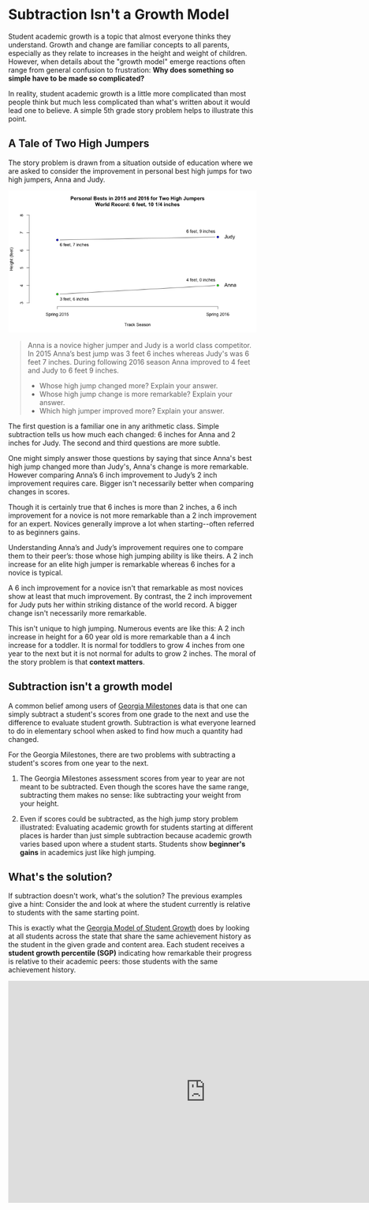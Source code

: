 <script src="https://rawgit.com/dfm/3914862/raw/ea1c9f9b7b1459f2d8f6f4fba77c63d52e05a700/xkcd.js"></script>

<style>

@font-face {
    font-family: "xkcd";
    src: url('https://rawgit.com/shreyankg/xkcd-desktop/master/Humor-Sans.ttf');
}

d3-body {
    font-family: "xkcd", sans-serif;
    font-size: 16px;
    color: #333;
    text-align: center;
    margin-top: 75px;
}

text.title {
    font-size: 20px;
}

path {
    fill: none;
    stroke-width: 2.5px;
    stroke-linecap: round;
    stroke-linejoin: round;
}

path.axis {
    stroke: black;
}

path.bgline {
    stroke: white;
    stroke-width: 6px;
}

</style>


# Subtraction Isn't a Growth Model

Student academic growth is a topic that almost everyone thinks they understand. Growth and change are familiar
concepts to all parents, especially as they relate to increases in the height and weight of children. However,
when details about the "growth model" emerge reactions often range from general confusion to
frustration: __Why does something so simple have to be made so complicated?__

In reality, student academic growth is a little more complicated than most people think but much less complicated than
what's written about it would lead one to believe. A simple 5th grade story problem helps to illustrate this point.

## A Tale of Two High Jumpers

The story problem is drawn from a situation outside of education where we are asked to consider the
improvement in personal best high jumps for two high jumpers, Anna and Judy.

<d3-body>
<script>

// Generate some data.
function f1 (x) {
    return Math.exp(-0.5 * (x - 1) * (x - 1)) * Math.sin(x + 0.2) + 0.05;
}

function f2 (x) {
    return 0.5 * Math.cos(x - 0.5) + 0.1;
}

var xmin = -1.0,
    xmax = 7,
    N = 100,
    data = d3.range(xmin, xmax, (xmax - xmin) / N).map(function (d) {
        return {x: d, y: f1(d)};
    })
    data2 = d3.range(xmin, xmax, (xmax - xmin) / N).map(function (d) {
        return {x: d, y: f2(d)};
    });

// Build the plot.
var plot = xkcdplot();
plot("body");

// Add the lines.
plot.plot(data);
plot.plot(data2, {stroke: "red"});

// Render the image.
plot.xlim([-1.5, 7.5]).draw();

</script>
</d3-body>

![](https://raw.githubusercontent.com/Literasee/Georgia/master/Figures/high_jump_figure.png "Improvement for two high jumpers")

>Anna is a novice higher jumper and Judy is a world class competitor. In 2015 Anna’s best jump was 3 feet 6 inches whereas Judy's
>was 6 feet 7 inches. During following 2016 season Anna improved to 4 feet and Judy to 6 feet 9 inches.
> * Whose high jump changed more? Explain your answer.
> * Whose high jump change is more remarkable? Explain your answer.
> * Which high jumper improved more? Explain your answer.

The first question is a familiar one in any arithmetic class. Simple subtraction tells us how much each changed:
6 inches for Anna and 2 inches for Judy. The second and third questions are more subtle.

One might simply answer those questions by saying that since Anna's best high jump changed more than Judy's, Anna's change
is more remarkable. However comparing Anna’s 6 inch improvement to Judy’s 2 inch improvement requires care. Bigger isn't
necessarily better when comparing changes in scores.

Though it is certainly true that 6 inches is more than 2 inches, a 6 inch improvement for a novice is not
more remarkable than a 2 inch improvement for an expert. Novices generally improve a lot when
starting--often referred to as beginners gains.

Understanding Anna’s and Judy’s improvement requires one to compare them to their peer’s: those whose high jumping ability is
like theirs. A 2 inch increase for an elite high jumper is remarkable whereas 6 inches for a novice is typical.

A 6 inch improvement for a novice isn't that remarkable as most novices show at least that much improvement. By contrast, the
2 inch improvement for Judy puts her within striking distance of the world record. A bigger change isn't necessarily more
remarkable.

This isn't unique to high jumping. Numerous events are like this: A 2 inch increase in height for a 60 year old
is more remarkable than a 4 inch increase for a toddler. It is normal for toddlers to grow 4 inches from one year to the
next but it is not normal for adults to grow 2 inches. The moral of the story problem is that __context matters__.


## Subtraction isn't a growth model

A common belief among users of [Georgia
Milestones](http://www.gadoe.org/Curriculum-Instruction-and-Assessment/Assessment/Pages/Georgia-Milestones-Assessment-System.aspx) data is that one can simply subtract a student's scores from
one grade to the next and use the difference to evaluate student growth. Subtraction is what everyone learned to
do in elementary school when asked to find how much a quantity had changed.

For the Georgia Milestones, there are two problems with subtracting a student's scores from one year to the next.

1. The Georgia Milestones assessment scores from year to year are not meant to be subtracted. Even though
the scores have the same range, subtracting them makes no sense: like subtracting your weight from your height.

2. Even if scores could be subtracted, as the high jump story problem illustrated: Evaluating academic growth for
students starting at different places is harder than just simple subtraction because academic growth varies based
upon where a student starts. Students show __beginner's gains__ in academics just like high jumping.


## What's the solution?

If subtraction doesn't work, what's the solution? The previous examples give a hint: Consider the and look at
where the student currently is relative to students with the same starting point.

This is exactly what the [Georgia Model of Student Growth](http://www.gadoe.org/Curriculum-Instruction-and-Assessment/Assessment/Pages/Georgia-Student-Growth-Model.aspx)
does by looking at all students across the state that share the same achievement history as the student in the given grade
and content area. Each student receives a __student growth percentile (SGP)__ indicating how remarkable their progress is relative
to their academic peers: those students with the same achievement history.  

<iframe
    style=“border: 2px solid #111111;”
    src="https://www.youtube.com/embed/dyArv7184ZY"
    width="800"
    height="450"
    frameborder="0"
    webkitallowfullscreen mozallowfullscreen allowfullscreen>
</iframe>
